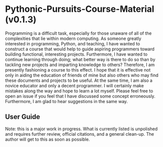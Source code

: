 # Pythonic-Pursuits-Course-Material (v0.1.3)
 Programming is a difficult task, especially for those unaware of all of the complexities that lie within modern computing. As someone greatly interested in programming, Python, and teaching, I have wanted to construct a course that would help to guide aspiring programmers toward building functional, interesting projects. Furthermore, I have wanted to continue learning through doing; what better way is there to do so than by tackling new projects and imparting knowledge to others? Therefore, I am presently fashioning a course to this effect. I hope that it is effective not only in aiding the education of friends of mine but also others who may find these documents and projects to be useful.
 At the same time, I am also a novice educator and only a decent programmer. I will certainly make mistakes along the way and hope to learn a lot myself. Please feel free to open an issue if you feel that I have discussed some concept erroneously. Furthermore, I am glad to hear suggestions in the same way.
 ## User Guide
Note: this is a major work in progress. What is currently listed is unpolished and requires further review, official citations, and a general clean-up. The author will get to this as soon as possible.
